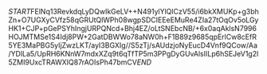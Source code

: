 $START$FElNq13RevkdqLyDQwIkGeLV++N491ylYlQlCzV55/i6bkXMUKp+g3bhZn+O7UGXyCVfz58qGRUtQlWPh08wgpSDCIEEeEMuRe4ZIa27tOqOv5oLGyHK1+CJP+pGePSYhIngjURPQNcd+Bhj4EZ/oLtSNEbcNB/+6x0aqAklsN7996HOJMTMSe1S4Idj8PW+2GatDBWWo78aNW0h+F1B89z9685qpErlCw8cEfR5YE3MaPBG5yIjZwzLKT/ayI3BGXIg//S5zTj/sAUdzjoNyEucD4Vnf9QCow/Aa/YDlLa5/UpRH6KNnW7mdxXZq9t6qTfTP5m3PPgDyGUvAlsIILp6hSEJeV1g2l5ZMI9UxcTRAWXIQ87rAOIsPh47bmCV$END$